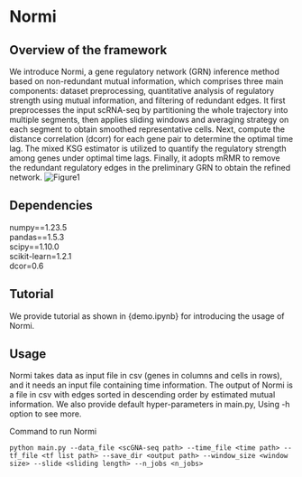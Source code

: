 # Normi
## Overview of the framework
We introduce Normi, a gene regulatory network (GRN) inference method based on non-redundant mutual information, which comprises three main components: dataset preprocessing, quantitative analysis of regulatory strength using mutual information, and filtering of redundant edges. It first preprocesses the input scRNA-seq by partitioning the whole trajectory into multiple segments, then applies sliding windows and averaging strategy on each segment to obtain smoothed representative cells. Next, compute the distance correlation (dcorr) for each gene pair to determine the optimal time lag. The mixed KSG estimator is utilized to quantify the regulatory strength among genes under optimal time lags. Finally, it adopts mRMR to remove the redundant regulatory edges in the preliminary GRN to obtain the refined network.
![Figure1](https://github.com/CSUBioGroup/Normi/assets/52996140/57f7cff0-255b-434a-ac58-8891fcceccbd)


## Dependencies
numpy==1.23.5
<br />pandas==1.5.3
<br />scipy==1.10.0
<br />scikit-learn=1.2.1
<br />dcor=0.6<br />

## Tutorial
We provide tutorial as shown in {demo.ipynb} for introducing the usage of Normi.

## Usage
Normi takes data as input file in csv (genes in columns and cells in rows), and it needs an input file containing time information. The output of Normi is a file in csv with edges sorted in descending order by estimated mutual information.
We also provide default hyper-parameters in main.py, Using -h option to see more.

Command to run Normi


```
python main.py --data_file <scGNA-seq path> --time_file <time path> --tf_file <tf list path> --save_dir <output path> --window_size <window size> --slide <sliding length> --n_jobs <n_jobs>
```
